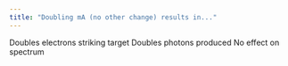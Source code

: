 ```yaml
---
title: "Doubling mA (no other change) results in..."
---
```

Doubles electrons striking target
Doubles photons produced
No effect on spectrum

